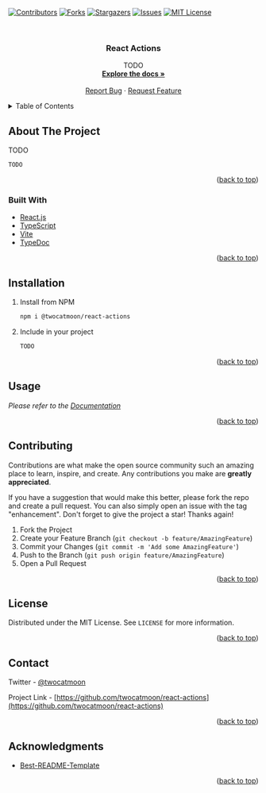 <div id="top"></div>

[![Contributors][contributors-shield]][contributors-url]
[![Forks][forks-shield]][forks-url]
[![Stargazers][stars-shield]][stars-url]
[![Issues][issues-shield]][issues-url]
[![MIT License][license-shield]][license-url]



<!-- PROJECT LOGO -->
<br />
<div align="center">
  <!-- <a href="https://github.com/twocatmoon/react-actions">
    <img src="images/logo.png" alt="Logo" width="80" height="80">
  </a> -->

  <h3 align="center">React Actions</h3>

  <p align="center">
    TODO
    <br />
    <a href="https://twocatmoon.github.io/react-actions"><strong>Explore the docs »</strong></a>
    <br />
    <br />
    <a href="https://github.com/twocatmoon/react-actions/issues">Report Bug</a>
    ·
    <a href="https://github.com/twocatmoon/react-actions/issues">Request Feature</a>
  </p>
</div>



<!-- TABLE OF CONTENTS -->
<details>
  <summary>Table of Contents</summary>
  <ol>
    <li>
      <a href="#about-the-project">About The Project</a>
      <ul>
        <li><a href="#built-with">Built With</a></li>
      </ul>
    </li>
    <li><a href="#installation">Installation</a></li>
    <li><a href="#usage">Usage</a></li>
    <li><a href="#contributing">Contributing</a></li>
    <li><a href="#license">License</a></li>
    <li><a href="#contact">Contact</a></li>
    <li><a href="#acknowledgments">Acknowledgments</a></li>
  </ol>
</details>



<!-- ABOUT THE PROJECT -->
## About The Project

TODO

```tsx
TODO
```

<p align="right">(<a href="#top">back to top</a>)</p>



### Built With

* [React.js](https://reactjs.org/)
* [TypeScript](https://www.typescriptlang.org/)
* [Vite](https://vitejs.dev/)
* [TypeDoc](https://typedoc.org/)

<p align="right">(<a href="#top">back to top</a>)</p>



<!-- INSTALLATION -->
## Installation

1. Install from NPM
   ```sh
   npm i @twocatmoon/react-actions
   ```
2. Include in your project
   ```ts
   TODO
   ```

<p align="right">(<a href="#top">back to top</a>)</p>



<!-- USAGE EXAMPLES -->
## Usage

_Please refer to the [Documentation](https://twocatmoon.github.io/react-actions)_

<p align="right">(<a href="#top">back to top</a>)</p>



<!-- CONTRIBUTING -->
## Contributing

Contributions are what make the open source community such an amazing place to learn, inspire, and create. Any contributions you make are **greatly appreciated**.

If you have a suggestion that would make this better, please fork the repo and create a pull request. You can also simply open an issue with the tag "enhancement".
Don't forget to give the project a star! Thanks again!

1. Fork the Project
2. Create your Feature Branch (`git checkout -b feature/AmazingFeature`)
3. Commit your Changes (`git commit -m 'Add some AmazingFeature'`)
4. Push to the Branch (`git push origin feature/AmazingFeature`)
5. Open a Pull Request

<p align="right">(<a href="#top">back to top</a>)</p>



<!-- LICENSE -->
## License

Distributed under the MIT License. See `LICENSE` for more information.

<p align="right">(<a href="#top">back to top</a>)</p>



<!-- CONTACT -->
## Contact

Twitter - [@twocatmoon](https://twitter.com/twocatmoon)

Project Link - [https://github.com/twocatmoon/react-actions](https://github.com/twocatmoon/react-actions)

<p align="right">(<a href="#top">back to top</a>)</p>



<!-- ACKNOWLEDGMENTS -->
## Acknowledgments

* [Best-README-Template](https://github.com/othneildrew/Best-README-Template)

<p align="right">(<a href="#top">back to top</a>)</p>



<!-- MARKDOWN LINKS & IMAGES -->
<!-- https://www.markdownguide.org/basic-syntax/#reference-style-links -->
[contributors-shield]: https://img.shields.io/github/contributors/twocatmoon/react-actions.svg?style=for-the-badge
[contributors-url]: https://github.com/twocatmoon/react-actions/graphs/contributors
[forks-shield]: https://img.shields.io/github/forks/twocatmoon/react-actions.svg?style=for-the-badge
[forks-url]: https://github.com/twocatmoon/react-actions/network/members
[stars-shield]: https://img.shields.io/github/stars/twocatmoon/react-actions.svg?style=for-the-badge
[stars-url]: https://github.com/twocatmoon/react-actions/stargazers
[issues-shield]: https://img.shields.io/github/issues/twocatmoon/react-actions.svg?style=for-the-badge
[issues-url]: https://github.com/twocatmoon/react-actions/issues
[license-shield]: https://img.shields.io/github/license/twocatmoon/react-actions.svg?style=for-the-badge
[license-url]: https://github.com/twocatmoon/react-actions/blob/trunk/LICENSE